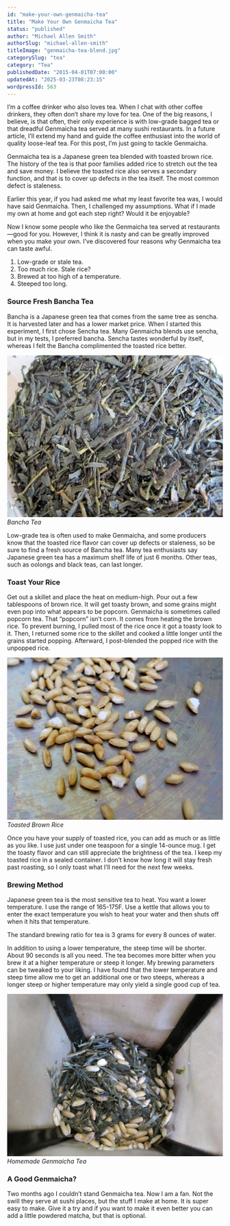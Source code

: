 ```yaml
---
id: "make-your-own-genmaicha-tea"
title: "Make Your Own Genmaicha Tea"
status: "published"
author: "Michael Allen Smith"
authorSlug: "michael-allen-smith"
titleImage: "genmaicha-tea-blend.jpg"
categorySlug: "tea"
category: "Tea"
publishedDate: "2015-04-01T07:00:00"
updatedAt: "2025-03-23T08:23:15"
wordpressId: 563
---
```


I’m a coffee drinker who also loves tea. When I chat with other coffee drinkers, they often don’t share my love for tea. One of the big reasons, I believe, is that often, their only experience is with low-grade bagged tea or that dreadful Genmaicha tea served at many sushi restaurants. In a future article, I’ll extend my hand and guide the coffee enthusiast into the world of quality loose-leaf tea. For this post, I’m just going to tackle Genmaicha.

Genmaicha tea is a Japanese green tea blended with toasted brown rice. The history of the tea is that poor families added rice to stretch out the tea and save money. I believe the toasted rice also serves a secondary function, and that is to cover up defects in the tea itself. The most common defect is staleness.

Earlier this year, if you had asked me what my least favorite tea was, I would have said Genmaicha. Then, I challenged my assumptions. What if I made my own at home and got each step right? Would it be enjoyable?

Now I know some people who like the Genmaicha tea served at restaurants—good for you. However, I think it is nasty and can be greatly improved when you make your own. I’ve discovered four reasons why Genmaicha tea can taste awful.

1.  Low-grade or stale tea.
2.  Too much rice. Stale rice?
3.  Brewed at too high of a temperature.
4.  Steeped too long.

### Source Fresh Bancha Tea

Bancha is a Japanese green tea that comes from the same tree as sencha. It is harvested later and has a lower market price. When I started this experiment, I first chose Sencha tea. Many Genmaicha blends use sencha, but in my tests, I preferred bancha. Sencha tastes wonderful by itself, whereas I felt the Bancha complimented the toasted rice better.

![bancha tea](bancha-tea1.jpg)  
*Bancha Tea*

Low-grade tea is often used to make Genmaicha, and some producers know that the toasted rice flavor can cover up defects or staleness, so be sure to find a fresh source of Bancha tea. Many tea enthusiasts say Japanese green tea has a maximum shelf life of just 6 months. Other teas, such as oolongs and black teas, can last longer.

### Toast Your Rice

Get out a skillet and place the heat on medium-high. Pour out a few tablespoons of brown rice. It will get toasty brown, and some grains might even pop into what appears to be popcorn. Genmaicha is sometimes called popcorn tea. That “popcorn” isn’t corn. It comes from heating the brown rice. To prevent burning, I pulled most of the rice once it got a toasty look to it. Then, I returned some rice to the skillet and cooked a little longer until the grains started popping. Afterward, I post-blended the popped rice with the unpopped rice.

![Toasted Brown Rice](toasted-brown-rice.jpg)  
*Toasted Brown Rice*

Once you have your supply of toasted rice, you can add as much or as little as you like. I use just under one teaspoon for a single 14-ounce mug. I get the toasty flavor and can still appreciate the brightness of the tea. I keep my toasted rice in a sealed container. I don’t know how long it will stay fresh past roasting, so I only toast what I’ll need for the next few weeks.

### Brewing Method

Japanese green tea is the most sensitive tea to heat. You want a lower temperature. I use the range of 165-175F. Use a kettle that allows you to enter the exact temperature you wish to heat your water and then shuts off when it hits that temperature.

The standard brewing ratio for tea is 3 grams for every 8 ounces of water.

In addition to using a lower temperature, the steep time will be shorter. About 90 seconds is all you need. The tea becomes more bitter when you brew it at a higher temperature or steep it longer. My brewing parameters can be tweaked to your liking. I have found that the lower temperature and steep time allow me to get an additional one or two steeps, whereas a longer steep or higher temperature may only yield a single good cup of tea.

![Genmaicha Tea Blend](genmaicha-tea-blend.jpg)  
*Homemade Genmaicha Tea*

### A Good Genmaicha?

Two months ago I couldn’t stand Genmaicha tea. Now I am a fan. Not the swill they serve at sushi places, but the stuff I make at home. It is super easy to make. Give it a try and if you want to make it even better you can add a little powdered matcha, but that is optional.